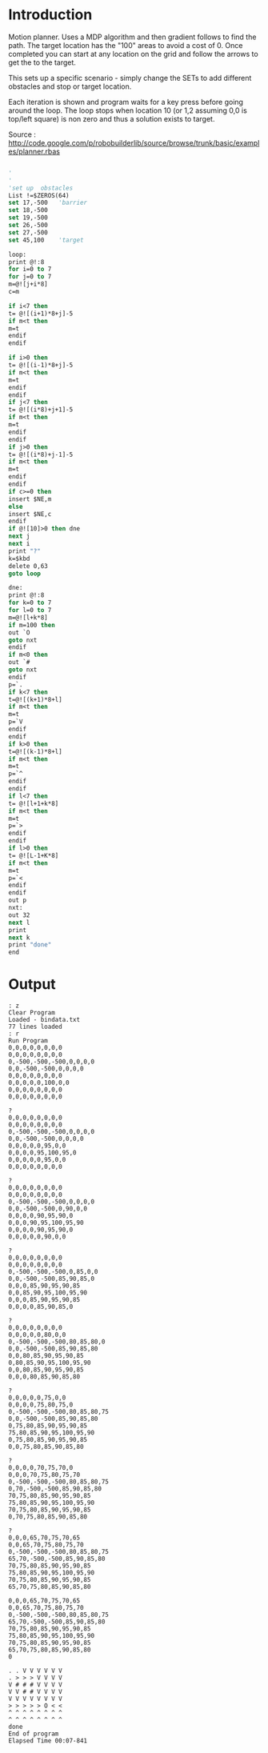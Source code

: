 # Introduction #

Motion planner.  Uses a MDP algorithm and then gradient follows to find the path.  The target location has the "100" areas to avoid a cost of 0.  Once completed you can start at any location on the grid and follow the arrows to get the to the target.

This sets up a specific scenario - simply change the SETs to add different obstacles and stop or target location.

Each iteration is shown and program waits for a key press before going around the loop.  The loop stops when location 10 (or 1,2 assuming 0,0 is top/left square) is non zero and thus a solution exists to target.

Source : http://code.google.com/p/robobuilderlib/source/browse/trunk/basic/examples/planner.rbas

```vb

'
'
'set up  obstacles
List !=$ZEROS(64)
set 17,-500   'barrier
set 18,-500
set 19,-500
set 26,-500
set 27,-500
set 45,100    'target

loop:
print @!:8
for i=0 to 7
for j=0 to 7
m=@![j+i*8]
c=m

if i<7 then
t= @![(i+1)*8+j]-5
if m<t then
m=t
endif
endif

if i>0 then
t= @![(i-1)*8+j]-5
if m<t then
m=t
endif
endif
if j<7 then
t= @![(i*8)+j+1]-5
if m<t then
m=t
endif
endif
if j>0 then
t= @![(i*8)+j-1]-5
if m<t then
m=t
endif
endif
if c>=0 then
insert $NE,m
else
insert $NE,c
endif
if @![10]>0 then dne
next j
next i
print "?"
k=$kbd
delete 0,63
goto loop

dne:
print @!:8
for k=0 to 7
for l=0 to 7
m=@![l+k*8]
if m=100 then
out `O
goto nxt
endif
if m<0 then
out `#
goto nxt
endif
p=`.
if k<7 then
t=@![(k+1)*8+l]
if m<t then
m=t
p=`V
endif
endif
if k>0 then
t=@![(k-1)*8+l]
if m<t then
m=t
p=`^
endif
endif
if l<7 then
t= @![l+1+k*8]
if m<t then
m=t
p=`>
endif
endif
if l>0 then
t= @![L-1+K*8]
if m<t then
m=t
p=`<
endif
endif
out p
nxt:
out 32
next l
print
next k
print "done"
end
```

# Output #

```
: z
Clear Program 
Loaded - bindata.txt
77 lines loaded
: r
Run Program 
0,0,0,0,0,0,0,0
0,0,0,0,0,0,0,0
0,-500,-500,-500,0,0,0,0
0,0,-500,-500,0,0,0,0
0,0,0,0,0,0,0,0
0,0,0,0,0,100,0,0
0,0,0,0,0,0,0,0
0,0,0,0,0,0,0,0

?
0,0,0,0,0,0,0,0
0,0,0,0,0,0,0,0
0,-500,-500,-500,0,0,0,0
0,0,-500,-500,0,0,0,0
0,0,0,0,0,95,0,0
0,0,0,0,95,100,95,0
0,0,0,0,0,95,0,0
0,0,0,0,0,0,0,0

?
0,0,0,0,0,0,0,0
0,0,0,0,0,0,0,0
0,-500,-500,-500,0,0,0,0
0,0,-500,-500,0,90,0,0
0,0,0,0,90,95,90,0
0,0,0,90,95,100,95,90
0,0,0,0,90,95,90,0
0,0,0,0,0,90,0,0

?
0,0,0,0,0,0,0,0
0,0,0,0,0,0,0,0
0,-500,-500,-500,0,85,0,0
0,0,-500,-500,85,90,85,0
0,0,0,85,90,95,90,85
0,0,85,90,95,100,95,90
0,0,0,85,90,95,90,85
0,0,0,0,85,90,85,0

?
0,0,0,0,0,0,0,0
0,0,0,0,0,80,0,0
0,-500,-500,-500,80,85,80,0
0,0,-500,-500,85,90,85,80
0,0,80,85,90,95,90,85
0,80,85,90,95,100,95,90
0,0,80,85,90,95,90,85
0,0,0,80,85,90,85,80

?
0,0,0,0,0,75,0,0
0,0,0,0,75,80,75,0
0,-500,-500,-500,80,85,80,75
0,0,-500,-500,85,90,85,80
0,75,80,85,90,95,90,85
75,80,85,90,95,100,95,90
0,75,80,85,90,95,90,85
0,0,75,80,85,90,85,80

?
0,0,0,0,70,75,70,0
0,0,0,70,75,80,75,70
0,-500,-500,-500,80,85,80,75
0,70,-500,-500,85,90,85,80
70,75,80,85,90,95,90,85
75,80,85,90,95,100,95,90
70,75,80,85,90,95,90,85
0,70,75,80,85,90,85,80

?
0,0,0,65,70,75,70,65
0,0,65,70,75,80,75,70
0,-500,-500,-500,80,85,80,75
65,70,-500,-500,85,90,85,80
70,75,80,85,90,95,90,85
75,80,85,90,95,100,95,90
70,75,80,85,90,95,90,85
65,70,75,80,85,90,85,80

0,0,0,65,70,75,70,65
0,0,65,70,75,80,75,70
0,-500,-500,-500,80,85,80,75
65,70,-500,-500,85,90,85,80
70,75,80,85,90,95,90,85
75,80,85,90,95,100,95,90
70,75,80,85,90,95,90,85
65,70,75,80,85,90,85,80
0

. . V V V V V V 
. > > > V V V V 
V # # # V V V V 
V V # # V V V V 
V V V V V V V V 
> > > > > O < < 
^ ^ ^ ^ ^ ^ ^ ^ 
^ ^ ^ ^ ^ ^ ^ ^ 
done
End of program
Elapsed Time 00:07-841
```